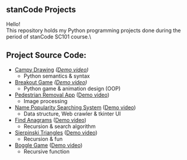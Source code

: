 ## stanCode Projects
Hello!\
This repository holds my Python programming projects done during the period of stanCode SC101 course.\
## Project Source Code:
* [Campy Drawing](https://github.com/PTLin84/stanCode_projects/tree/main/stanCode_projects/01_Campy_Drawing) *([Demo video](https://youtu.be/02pO0BtFI_o))*
  * Python semantics & syntax
* [Breakout Game](https://github.com/PTLin84/stanCode_projects/tree/main/stanCode_projects/02_breakout_game) *([Demo video](https://youtu.be/-qMCPR_gKYw))*
  * Python game & animation design (OOP)
* [Pedestrian Removal App](https://github.com/PTLin84/stanCode_projects/tree/main/stanCode_projects/03_stanCodoshop) ([Demo video](https://youtu.be/fXnoX3IRFj4))
  * Image processing
* [Name Popularity Searching System](https://github.com/PTLin84/stanCode_projects/tree/main/stanCode_projects/04_babygraphics) ([Demo video](https://youtu.be/Hrjr9cvB0LM))
  * Data structure, Web crawler & tkinter UI
* [Find Anagrams](https://github.com/PTLin84/stanCode_projects/tree/main/stanCode_projects/05_find_anagrams) ([Demo video](https://youtu.be/yOaiWDEXbmA))
  * Recursion & search algorithm
* [Sierpinski Triangles](https://github.com/PTLin84/stanCode_projects/tree/main/stanCode_projects/06_Sierpinski_triangles) ([Demo video](https://youtu.be/A6XkDxxKLSo))
  * Recursion & fun
* [Boggle Game](https://github.com/PTLin84/stanCode_projects/tree/main/stanCode_projects/07_boggle_game) ([Demo video](https://youtu.be/zlt7lS9lIaw))
  * Recursive function
